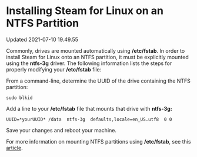 # Installing Steam for Linux on an NTFS Partition
Updated 2021-07-10 19.49.55

Commonly, drives are mounted automatically using **/etc/fstab**. In order to install Steam for Linux onto an NTFS partition, it must be explicitly mounted using the **ntfs-3g** driver. The following information lists the steps for properly modifying your **/etc/fstab** file:  
  
From a command-line, determine the UUID of the drive containing the NTFS partition:  
  
`sudo blkid`  
  
Add a line to your **/etc/fstab** file that mounts that drive with **ntfs-3g:**  
  
`UUID=*yourUUID* /data  ntfs-3g  defaults,locale=en_US.utf8  0 0`  
  
Save your changes and reboot your machine.  
  
For more information on mounting NTFS partitions using **/etc/fstab**, see this [article](https://help.ubuntu.com/community/MountingWindowsPartitions#NTFS).